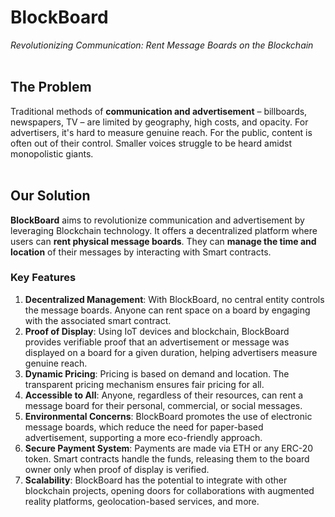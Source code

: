 # BlockBoard

_Revolutionizing Communication: Rent Message Boards on the Blockchain_
<br />
<br />

## The Problem

Traditional methods of **communication and advertisement** – billboards, newspapers, TV – are limited by geography, high costs, and opacity. For advertisers, it's hard to measure genuine reach. For the public, content is often out of their control. Smaller voices struggle to be heard amidst monopolistic giants.
<br />
<br />

## Our Solution

**BlockBoard** aims to revolutionize communication and advertisement by leveraging Blockchain technology. It offers a decentralized platform where users can **rent physical message boards**. They can **manage the time and location** of their messages by interacting with Smart contracts.
<br />

### Key Features
1. **Decentralized Management**: With BlockBoard, no central entity controls the message boards. Anyone can rent space on a board by engaging with the associated smart contract.
2. **Proof of Display**: Using IoT devices and blockchain, BlockBoard provides verifiable proof that an advertisement or message was displayed on a board for a given duration, helping advertisers measure genuine reach.
3. **Dynamic Pricing**: Pricing is based on demand and location. The transparent pricing mechanism ensures fair pricing for all.
4. **Accessible to All**: Anyone, regardless of their resources, can rent a message board for their personal, commercial, or social messages. 
5. **Environmental Concerns**: BlockBoard promotes the use of electronic message boards, which reduce the need for paper-based advertisement, supporting a more eco-friendly approach.
6. **Secure Payment System**: Payments are made via ETH or any ERC-20 token. Smart contracts handle the funds, releasing them to the board owner only when proof of display is verified.
8. **Scalability**: BlockBoard has the potential to integrate with other blockchain projects, opening doors for collaborations with augmented reality platforms, geolocation-based services, and more.
<br />

